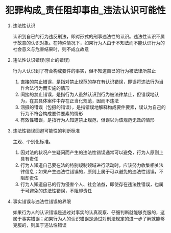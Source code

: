 # 犯罪构成_责任阻却事由_违法认识可能性

1. 违法性认识

    认识到自已的行为违反刑法，即对形式的刑事违法性的认识。违法性认识不属于故意的认识对象。在特殊情况下，如果行为人由于不知法而不能认识行为的社会意义与危害结果时，则不成立故意

2. 违法性认识错误(禁止的错误)

    行为人认识到了符合构成要件的事实，但不知道自已的行为被法律所禁止

    1. 直接的禁止错误，是指对禁止规范的存在有认识错误，即误将违法行为当作合法行为而实施的情形
    2. 间接的禁止错误，是指行为人虽然认识到行为被法律禁止，但错误地认为，在其具体案件中存在正当化规范，因而不违法
    3. 涵摄的错误（包摄的错误），是指错误地解释构成要件要素，误认为自己的行为不符合构成要件要素的情形
    4. 有效性错误，是指行为人知道禁止规范，但误以为该规范无效的情形

3. 违法性错误回避可能性的判断标准

    主观、个别化标准。

    1. 因对法的状况产生疑问而产生的违法性错误通常可以避免，行为人原则上具有责任
    2. 行为人知道自己要在法的特别规制领域进行活动时，应该努力收集相关法律信息；如果产生违法性错误的，原则上属于可以避免的违法性错误，不阻却责任
    3. 行为人知道自已的行为侵害个人、社会法益，即使存在违法性错误，也属于可避免的违法性错误，不阻却责任

4. 事实错误与违法性错误的界限

    如果行为人的认识错误是通过对事实的认真观察、仔细判断就能够克服的，这属于事实错误；如果行为人的认识错误是通过对刑法规定的进一步了解就能够克服的，则属于违法性错误